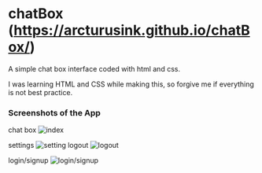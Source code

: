 # chatBox (https://arcturusink.github.io/chatBox/)
A simple chat box interface coded with html and css. 

I was learning HTML and CSS while making this, so forgive me if everything is not best practice. 

### Screenshots of the App
chat box
![index](https://user-images.githubusercontent.com/9923181/47947292-774f4080-def0-11e8-8fba-020539ddf8ce.png)

settings
![setting](https://user-images.githubusercontent.com/9923181/47947297-977eff80-def0-11e8-9bd3-864af9ea550f.png)
logout
![logout](https://user-images.githubusercontent.com/9923181/47947303-a960a280-def0-11e8-85e3-3a2d7d1d6777.png)

login/signup 
![login/signup](https://user-images.githubusercontent.com/9923181/47947312-c39a8080-def0-11e8-924d-452334acd050.png)


